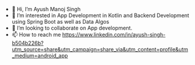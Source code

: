 - 👋 Hi, I’m Ayush Manoj Singh
- 👀 I’m interested in App Development in Kotlin and Backend Development using Spring Boot as well as Data Algos
- 💞️ I’m looking to collaborate on App development. 
- 📫 How to reach me 
https://www.linkedin.com/in/ayush-singh-b504b226b?utm_source=share&utm_campaign=share_via&utm_content=profile&utm_medium=android_app
<!---
AyushInKC/AyushInKC is a ✨ special ✨ repository because its `README.md` (this file) appears on your GitHub profile.
You can click the Preview link to take a look at your changes.
--->
